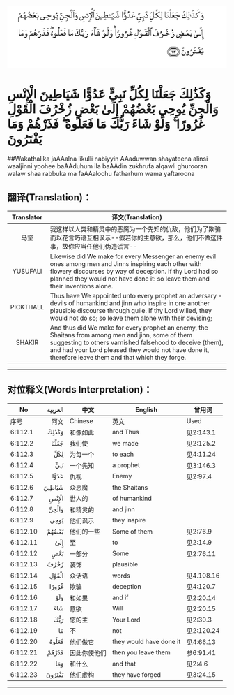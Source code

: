 ![006:112](images/006_112.gif)

# وَكَذَٰلِكَ جَعَلْنَا لِكُلِّ نَبِيٍّ عَدُوًّا شَيَاطِينَ الْإِنْسِ وَالْجِنِّ يُوحِي بَعْضُهُمْ إِلَىٰ بَعْضٍ زُخْرُفَ الْقَوْلِ غُرُورًا ۚ وَلَوْ شَاءَ رَبُّكَ مَا فَعَلُوهُ ۖ فَذَرْهُمْ وَمَا يَفْتَرُونَ

##Wakathalika jaAAalna likulli nabiyyin AAaduwwan shayateena alinsi waaljinni yoohee baAAduhum ila baAAdin zukhrufa alqawli ghurooran walaw shaa rabbuka ma faAAaloohu fatharhum wama yaftaroona 

## 翻译(Translation)：

| Translator | 译文(Translation)                                            |
| :--------: | ------------------------------------------------------------ |
|    马坚    | 我这样以人类和精灵中的恶魔为一个先知的仇敌，他们为了欺骗而以花言巧语互相讽示--假若你的主意欲，那么，他们不做这件事，故你应当任他们伪造谎言-- |
|  YUSUFALI  | Likewise did We make for every Messenger an enemy evil ones among men and Jinns inspiring each other with flowery discourses by way of deception. If thy Lord had so planned they would not have done it: so leave them and their inventions alone. |
| PICKTHALL  | Thus have We appointed unto every prophet an adversary - devils of humankind and jinn who inspire in one another plausible discourse through guile. If thy Lord willed, they would not do so; so leave them alone with their devising; |
|   SHAKIR   | And thus did We make for every prophet an enemy, the Shaitans from among men and jinn, some of them suggesting to others varnished falsehood to deceive (them), and had your Lord pleased they would not have done it, therefore leave them and that which they forge. |

---

## 对位释义(Words Interpretation)：

| No   | العربية | 中文    | English | 曾用词 |
| ---- | ------: | ------- | ------- | ------ |
| 序号 |    阿文 | Chinese | 英文    | Used   |
| 6:112.1  | وَكَذَٰلِكَ  | 和像如此     | and Thus                | 见2:143.1  |
| 6:112.2  | جَعَلْنَا  | 我们使       | we made                 | 见2:125.2  |
| 6:112.3  | لِكُلِّ    | 为每一个     | to each                 | 见4:11.24  |
| 6:112.4  | نَبِيٍّ    | 一个先知     | a prophet               | 见3:146.3  |
| 6:112.5  | عَدُوًّا   | 仇视         | Enemy                   | 见2:97.4   |
| 6:112.6  | شَيَاطِينَ | 众恶魔       | the Shaitans            |            |
| 6:112.7  | الْإِنْسِ  | 世人的       | of humankind            |            |
| 6:112.8  | وَالْجِنِّ  | 和精灵的     | and jinn                |            |
| 6:112.9  | يُوحِي   | 他们讽示     | they inspire            |            |
| 6:112.10 | بَعْضُهُمْ  | 他们的一些   | Some of them            | 见2:76.9   |
| 6:112.11 | إِلَىٰ    | 至           | to                      | 见2:14.9   |
| 6:112.12 | بَعْضٍ    | 一部分       | Some                    | 见2:76.11  |
| 6:112.13 | زُخْرُفَ   | 装饰         | plausible               |            |
| 6:112.14 | الْقَوْلِ  | 众话语       | words                   | 见4.108.16 |
| 6:112.15 | غُرُورًا  | 欺骗         | deception               | 见4:120.7  |
| 6:112.16 | وَلَوْ    | 和如果       | and if                  | 见2:20.14  |
| 6:112.17 | شَاءَ    | 意欲         | Will                    | 见2:20.15  |
| 6:112.18 | رَبُّكَ    | 您的主       | Your Lord               | 见2:30.3   |
| 6:112.19 | مَا     | 不           | not                     | 见2:120.24 |
| 6:112.20 | فَعَلُوهُ  | 他们做它     | they would have done it | 见4:66.13  |
| 6:112.21 | فَذَرْهُمْ  | 因此你使他们 | then you leave them     | 参6:91.41  |
| 6:112.22 | وَمَا    | 和什么       | and that                | 见2:4.6    |
| 6:112.23 | يَفْتَرُونَ | 他们虚构     | they have forged        | 见3:24.15  |

---
